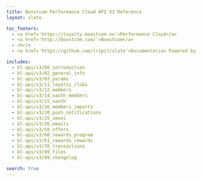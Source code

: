 ```yaml
---
title: Boostcom Performance Cloud API V3 Reference
layout: slate

toc_footers:
  - <a href='https://loyalty.boostcom.no'>Performance Cloud</a>
  - <a href='http://boostcom.com/'>Boostcom</a>
  - <hr/>
  - <a href='https://github.com/tripit/slate'>Documentation Powered by Slate</a>

includes:
  - bl-api/v3/00_introduction
  - bl-api/v3/02_general_info
  - bl-api/v3/03_params
  - bl-api/v3/11_loyalty_clubs
  - bl-api/v3/12_members
  - bl-api/v3/14_oauth_members
  - bl-api/v3/15_oauth
  - bl-api/v3/16_members_imports
  - bl-api/v3/20_push_notifications
  - bl-api/v3/25_smses
  - bl-api/v3/26_emails
  - bl-api/v3/50_offers
  - bl-api/v3/60_rewards_program
  - bl-api/v3/61_rewards_rewards
  - bl-api/v3/70_transactions
  - bl-api/v3/80_files
  - bl-api/v3/99_changelog

search: true
---
```

